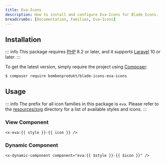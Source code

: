 ```yaml
---
title: Eva-Icons
description: How to install and configure Eva-Icons for Blade Icons.
breadcrumbs: [Documentation, Families, Eva-Icons]
---
```


## Installation

::: info
This package requires [PHP](https://www.php.net/) 8.2 or later, and it supports [Laravel](https://laravel.com/) 10 or later.
:::

To get the latest version, simply require the project using [Composer](https://getcomposer.org/):

```bash
$ composer require bombenprodukt/blade-icons-eva-icons
```

## Usage

::: info
The prefix for all icon families in this package is `eva`. Please refer to the [resources/svg](https://github.com/BombenProdukt/blade-icons-eva-icons/tree/main/resources/svg) directory for a list of available styles and icons.
:::

### View Component

```blade
<x-eva:{{ style }}-{{ icon }} />
```

### Dynamic Component

```blade
<x-dynamic-component component="eva:{{ $style }}-{{ $icon }}" />
```
